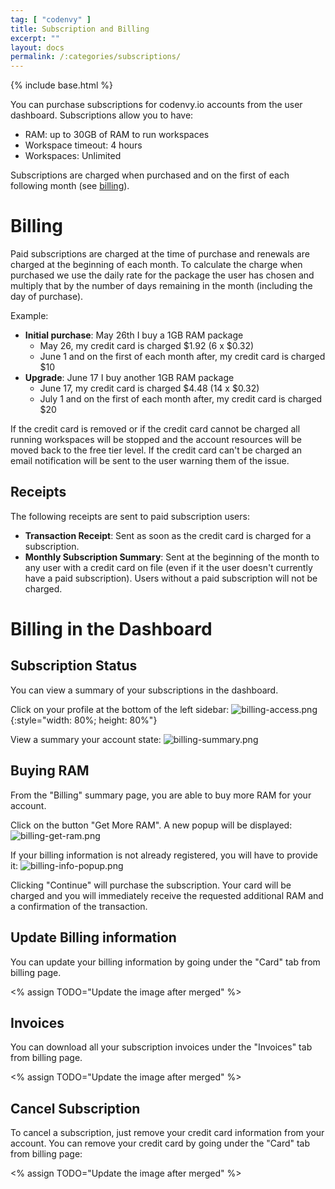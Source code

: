 ```yaml
---
tag: [ "codenvy" ]
title: Subscription and Billing
excerpt: ""
layout: docs
permalink: /:categories/subscriptions/
---
```

{% include base.html %}


You can purchase subscriptions for codenvy.io accounts from the user dashboard. Subscriptions allow you to have:
- RAM: up to 30GB of RAM to run workspaces
- Workspace timeout: 4 hours
- Workspaces: Unlimited

Subscriptions are charged when purchased and on the first of each following month (see [billing]({{base}}{{site.links["user-subscriptions"]}}#billing)).

# Billing

Paid subscriptions are charged at the time of purchase and renewals are charged at the beginning of each month. To calculate the charge when purchased we use the daily rate for the package the user has chosen and multiply that by the number of days remaining in the month (including the day of purchase).

Example:
- **Initial purchase**: May 26th I buy a 1GB RAM package
  - May 26, my credit card is charged $1.92 (6 x $0.32)
  - June 1 and on the first of each month after, my credit card is charged $10
- **Upgrade**: June 17 I buy another 1GB RAM package
  - June 17, my credit card is charged $4.48 (14 x $0.32)
  - July 1 and on the first of each month after, my credit card is charged $20

If the credit card is removed or if the credit card cannot be charged all running workspaces will be stopped and the account resources will be moved back to the free tier level.  If the credit card can't be charged an email notification will be sent to the user warning them of the issue.

## Receipts

The following receipts are sent to paid subscription users:
- **Transaction Receipt**: Sent as soon as the credit card is charged for a subscription.
- **Monthly Subscription Summary**: Sent at the beginning of the month to any user with a credit card on file (even if it the user doesn't currently have a paid subscription). Users without a paid subscription will not be charged.

# Billing in the Dashboard

## Subscription Status

You can view a summary of your subscriptions in the dashboard.

Click on your profile at the bottom of the left sidebar:
![billing-access.png]({{base}}/docs/assets/imgs/codenvy/billing-access.png){:style="width: 80%; height: 80%"}

View a summary your account state:
![billing-summary.png]({{base}}/docs/assets/imgs/codenvy/billing-summary.png)

## Buying RAM

From the "Billing" summary page, you are able to buy more RAM for your account.

Click on the button "Get More RAM". A new popup will be displayed:
![billing-get-ram.png]({{base}}/docs/assets/imgs/codenvy/billing-get-ram.png)

If your billing information is not already registered, you will have to provide it:
![billing-info-popup.png]({{base}}/docs/assets/imgs/codenvy/billing-info-popup.png)

Clicking "Continue" will purchase the subscription. Your card will be charged and you will immediately receive the requested additional RAM and a confirmation of the transaction.

## Update Billing information
You can update your billing information by going under the "Card" tab from billing page.

<% assign TODO="Update the image after merged" %>

## Invoices

You can download all your subscription invoices under the "Invoices" tab from billing page.

<% assign TODO="Update the image after merged" %>

## Cancel Subscription

To cancel a subscription, just remove your credit card information from your account. You can remove your credit card by going under the "Card" tab from billing page:

<% assign TODO="Update the image after merged" %>

